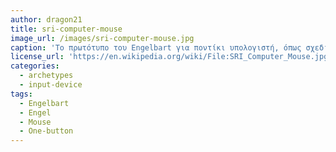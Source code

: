 ```yaml
---
author: dragon21
title: sri-computer-mouse
image_url: /images/sri-computer-mouse.jpg
caption: 'Το πρωτότυπο του Engelbart για ποντίκι υπολογιστή, όπως σχεδιάστηκε από τον Bill Engel από τα σκίτσα του Engelbart.'
license_url: 'https://en.wikipedia.org/wiki/File:SRI_Computer_Mouse.jpg'
categories:
  - archetypes
  - input-device
tags:
  - Engelbart
  - Engel
  - Mouse
  - One-button
---
```

